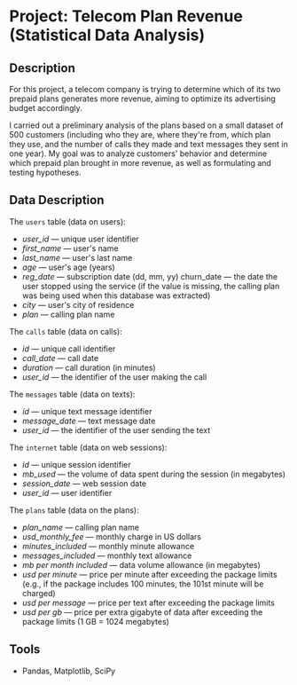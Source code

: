 # Project: Telecom Plan Revenue (Statistical Data Analysis)

## Description

For this project, a telecom company is trying to determine which of its two prepaid plans generates more revenue, aiming to optimize its advertising budget accordingly.

I carried out a preliminary analysis of the plans based on a small dataset of 500 customers (including who they are, where they're from, which plan they use, and the number of calls they made and text messages they sent in one year). My goal was to analyze customers' behavior and determine which prepaid plan brought in more revenue, as well as formulating and testing hypotheses.

## Data Description

The `users` table (data on users):

* *user_id* — unique user identifier
* *first_name* — user's name
* *last_name* — user's last name
* *age* — user's age (years)
* *reg_date* — subscription date (dd, mm, yy)
churn_date — the date the user stopped using the service (if the value is missing, the calling plan was being used when this database was extracted)
* *city* — user's city of residence
* *plan* — calling plan name

The `calls` table (data on calls):

* *id* — unique call identifier
* *call_date* — call date
* *duration* — call duration (in minutes)
* *user_id* — the identifier of the user making the call

The `messages` table (data on texts):

* *id* — unique text message identifier
* *message_date* — text message date
* *user_id* — the identifier of the user sending the text

The `internet` table (data on web sessions):

* *id* — unique session identifier
* *mb_used* — the volume of data spent during the session (in megabytes)
* *session_date* — web session date
* *user_id* — user identifier

The `plans` table (data on the plans):

* *plan_name* — calling plan name
* *usd_monthly_fee* — monthly charge in US dollars
* *minutes_included* — monthly minute allowance
* *messages_included* — monthly text allowance
* *mb per month included* — data volume allowance (in megabytes)
* *usd per minute* — price per minute after exceeding the package limits (e.g., if the package includes 100 minutes, the 101st minute will be charged)
* *usd per message* — price per text after exceeding the package limits
* *usd per gb* — price per extra gigabyte of data after exceeding the package limits (1 GB = 1024 megabytes)

## Tools

* Pandas, Matplotlib, SciPy
